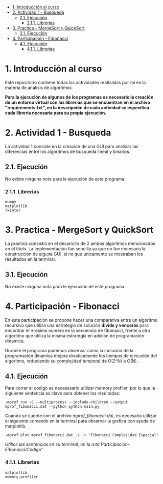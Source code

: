 - [1. Introducción al curso](#1-introducción-al-curso)
- [2. Actividad 1 - Busqueda](#2-actividad-1---busqueda)
  - [2.1. Ejecución](#21-ejecución)
    - [2.1.1. Librerias](#211-librerias)
- [3. Practica - MergeSort y QuickSort](#3-practica---mergesort-y-quicksort)
  - [3.1. Ejecución](#31-ejecución)
- [4. Participación - Fibonacci](#4-participación---fibonacci)
  - [4.1. Ejecución](#41-ejecución)
    - [4.1.1. Librerias](#411-librerias)

# 1. Introducción al curso

Este repositorio contiene todas las actividades realizadas por mi en la materia de analisis de algoritmos.

**Para la ejecución de algunos de los programas es necesario la creación de un entorno virtual con las librerias que se encuentran en el archivo "requirements.txt", en la descripción de cada actividad se especifica cada libreria necesaria para su propia ejecución.**

# 2. Actividad 1 - Busqueda

La actividad 1 consiste en la creacion de una GUI para analizar las diferencias entre los algoritmos de busqueda lineal y binarios.

## 2.1. Ejecución
No existe ninguna nota para le ejecución de este programa.

### 2.1.1. Librerias
    numpy
    matplotlib
    tkinter

# 3. Practica - MergeSort y QuickSort

La practica consistió en el desarrollo de 2 ambos algoritmos mencionados en el titulo. La implementación fue sencilla ya que no fue necesaria la construcción de alguna GUI, si no que unicamente se mostraban los resultados en la terminal.

## 3.1. Ejecución
No existe ninguna nota para le ejecución de este programa.

# 4. Participación - Fibonacci

En esta participación se propone hacer una comparativa entre un algoritmo recursivo que utiliza una estrategia de solución **divide y venceras** para encontrar el n-esimo numero en la secuencia de fibonacci, frente a otro algoritmo que utiliza la misma estrategia en adición de programación dinamica.

Durante el programa podemos observar como la inclusión de la programación dinamica mejora drasticamente los tiempos de ejecución del algoritmo, reduciendo su complejidad temporal de O(2^N) a O(N).

## 4.1. Ejecución
Para correr el codigo es necesesario utilizar memory profiler, por lo que la siguiente sentencia es clave para obtener los resultados:

    -mprof run -E --multiprocess --include-children --output mprof_fibonacci.dat --python python main.py

Cuando se cuente con el archivo *mprof_fibonacci.dat*, es necesario utilizar el siguiente comando en la terminal para observar la grafica con ayuda de matplotlib.
    
    -mprof plot mprof_fibonacci.dat -s -t "Fibonacci Complejidad Espacial"

*Utilice las sentencias en su terminal, en la ruta Participacion-Fibonacci/Codigo"*

### 4.1.1. Librerias
    matplotlib
    memory-profiler

